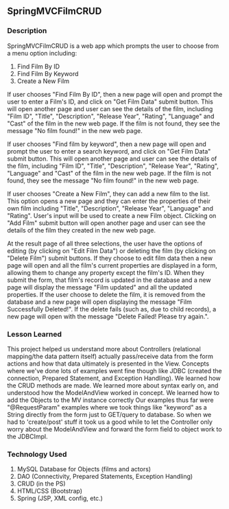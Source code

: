 ## SpringMVCFilmCRUD

### Description

SpringMVCFilmCRUD is a web app which prompts the user to choose from a menu option including:

1. Find Film By ID
2. Find Film By Keyword
3. Create a New Film

If user chooses "Find Film By ID", then a new page will open and prompt the user to enter a Film's ID, and click on "Get Film Data" submit button. This will open another page and user can see the details of the film, including "Film ID", "Title", "Description", "Release Year", "Rating", "Language" and "Cast" of the film in the new web page. If the film is not found, they see the message "No film found!" in the new web page.

If user chooses "Find film by keyword", then a new page will open and prompt the user to enter a search keyword, and click on "Get Film Data" submit button. This will open another page and user can see the details of the film, including "Film ID", "Title", "Description", "Release Year", "Rating", "Language" and "Cast" of the film in the new web page. If the film is not found, they see the message "No film found!" in the new web page.

If user chooses "Create a New Film", they can add a new film to the list. This option opens a new page and they can enter the properties of their own film including "Title", "Description", "Release Year", "Language" and "Rating". User's input will be used to create a new Film object. Clicking on "Add Film" submit button will open another page and user can see the details of the film they created in the new web page.

At the result page of all three selections, the user have the options of editing (by clicking on "Edit Film Data") or deleting the film (by clicking on "Delete Film") submit buttons.
If they choose to edit film data then a new page will open and all the film's current properties are displayed in a form, allowing them to change any property except the film's ID. When they submit the form, that film's record is updated in the database and a new page will display the message "Film updated" and all the updated properties.
If the user choose to delete the film, it is removed from the database and a new page will open displaying the message "Film Successfully Deleted!". If the delete fails (such as, due to child records), a new page will open with the message "Delete Failed! Please try again.".

### Lesson Learned

This project helped us understand more about Controllers (relational mapping/the data pattern itself) actually pass/receive data from the form actions and how that data ultimately is presented in the View.
Concepts where we've done lots of examples went fine though like JDBC (created the connection, Prepared Statement, and Exception Handling).
We learned how the CRUD methods are made. We learned more about syntax early on, and understood how the ModelAndView worked in concept. We learned how to add the Objects to the MV instance correctly
Our examples thus far were "@RequestParam" examples where we took things like "keyword" as a String directly from the form just to GET/query to database. So when we had to 'create/post' stuff it took us a good while to let the Controller only worry about the ModelAndView and forward the form field to object work to the JDBCImpl.


### Technology Used

1. MySQL Database for Objects (films and actors)
2. DAO (Connectivity, Prepared Statements, Exception Handling)
3. CRUD (in the PS)
4. HTML/CSS (Bootstrap)
5. Spring (JSP, XML config, etc.)
